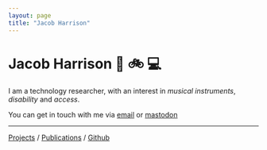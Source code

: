 ```yaml
---
layout: page
title: "Jacob Harrison"
---
```


# Jacob Harrison :guitar: :bike: :computer:

I am a technology researcher, with an interest in _musical instruments_, _disability_ and _access_.

You can get in touch with me via [email](mailto:jacobtfharrison@gmail.com) or [mastodon](https://mas.to/@yak)

---

[Projects](/projects) / [Publications](/publications) / [Github](https://github.com/JacobTFH)
